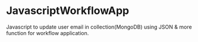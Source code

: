 # JavascriptWorkflowApp
Javascript to update user email in collection(MongoDB) using JSON & more function for workflow application.
